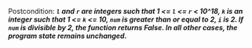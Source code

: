 Postcondition: ***`l` and `r` are integers such that 1 <= `l` <= `r` < 10^18, `k` is an integer such that 1 <= `k` <= 10, `num` is greater than or equal to 2, `i` is 2. If `num` is divisible by 2, the function returns False. In all other cases, the program state remains unchanged.***